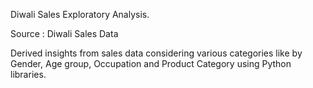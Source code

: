 Diwali Sales Exploratory Analysis.

Source : Diwali Sales Data

Derived insights from sales data considering various categories like by Gender, Age group, Occupation and Product Category using Python libraries.
